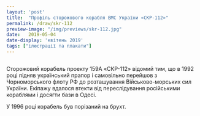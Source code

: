 ```yaml
---
layout: 'post'
title:  "Профіль сторожового корабля ВМС України «СКР-112»"
permalink: /draw/skr-112
preview-image: "/img/previews/skr-112.jpg"
date:   2019-05-04
date-display: 'квітень 2019'
tags: ["ілюстрації та плакати"] 
---
```


<img src="https://i.imgur.com/lNGdohV.jpg" alt=""><br>
<p>Сторожовий корабель проекту 159А «СКР-112» відомий тим, що в 1992 році підняв український прапор і самовільно перейшов з Чорноморського флоту РФ до розташування Військово-морських сил України. Екіпажу вдалося втекти від переслідування російськими кораблями і досягти бази в Одесі.<p>
<p>У 1996 році корабель був порізаний на брухт.</p>